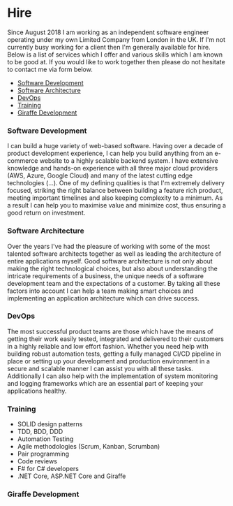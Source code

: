 # Hire

Since August 2018 I am working as an independent software engineer operating under my own Limited Company from London in the UK. If I'm not currently busy working for a client then I'm generally available for hire. Below is a list of services which I offer and various skills which I am known to be good at. If you would like to work together then please do not hesitate to contact me via form below.

- [Software Development](#software-development)
- [Software Architecture](#software-architecture)
- [DevOps](#devops)
- [Training](#training)
- [Giraffe Development](#giraffe-development)

### Software Development

I can build a huge variety of web-based software. Having over a decade of product development experience, I can help you build anything from an e-commerce website to a highly scalable backend system. I have extensive knowledge and hands-on experience with all three major cloud providers (AWS, Azure, Google Cloud) and many of the latest cutting edge technologies (...). One of my defining qualities is that I'm extremely delivery focused, striking the right balance between building a feature rich product, meeting important timelines and also keeping complexity to a minimum. As a result I can help you to maximise value and minimize cost, thus ensuring a good return on investment.

### Software Architecture

Over the years I've had the pleasure of working with some of the most talented software architects together as well as leading the architecture of entire applications myself. Good software architecture is not only about making the right technological choices, but also about understanding the intricate requirements of a business, the unique needs of a software development team and the expectations of a customer. By taking all these factors into account I can help a team making smart choices and implementing an application architecture which can drive success.

### DevOps

The most successful product teams are those which have the means of getting their work easily tested, integrated and delivered to their customers in a highly reliable and low effort fashion. Whether you need help with building robust automation tests, getting a fully managed CI/CD pipeline in place or setting up your development and production environment in a secure and scalable manner I can assist you with all these tasks. Additionally I can also help with the implementation of system monitoring and logging frameworks which are an essential part of keeping your applications healthy.

### Training

- SOLID design patterns
- TDD, BDD, DDD
- Automation Testing
- Agile methodologies (Scrum, Kanban, Scrumban)
- Pair programming
- Code reviews
- F# for C# developers
- .NET Core, ASP.NET Core and Giraffe

### Giraffe Development
